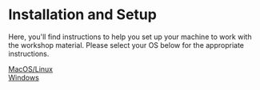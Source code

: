 # Installation and Setup

Here, you'll find instructions to help you set up your machine to work with the workshop material. Please select your OS below for the appropriate instructions.

[MacOS/Linux](https://github.com/timothydnguyen/sql_de_mayo/tree/master/installation_and_setup/macos_linux)  
[Windows](https://github.com/timothydnguyen/sql_de_mayo/tree/master/installation_and_setup/windows)
